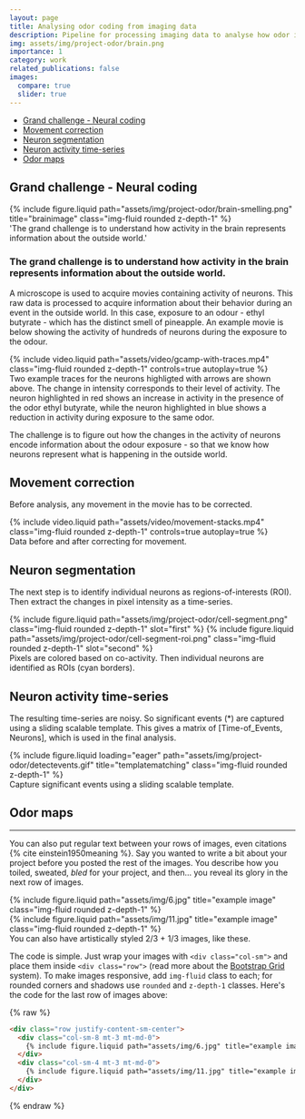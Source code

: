 ```yaml
---
layout: page
title: Analysing odor coding from imaging data
description: Pipeline for processing imaging data to analyse how odor information is organized
img: assets/img/project-odor/brain.png
importance: 1
category: work
related_publications: false
images:
  compare: true
  slider: true
---
```


- [Grand challenge - Neural coding](#grand-challenge-Neural-coding)
- [Movement correction](#movement-correction)
- [Neuron segmentation](#neuron-segmentation)
- [Neuron activity time-series](#neuron-activity-time-series)
- [Odor maps](#odor-maps)

## Grand challenge - Neural coding

<div class="row">
    <div class="col-sm-4 mt-3 mt-md-0">
        {% include figure.liquid path="assets/img/project-odor/brain-smelling.png" title="brainimage" class="img-fluid rounded z-depth-1" %}
    </div>
    <div class="col-sm-8 mt-3 mt-md-0 align-self-center">
        'The grand challenge is to understand how activity in the brain represents information about the outside world.' 
    </div>
</div>

### The grand challenge is to understand how activity in the brain represents information about the outside world. 

A microscope is used to acquire movies containing activity of neurons. This raw data is processed to acquire information about their behavior during an event in the outside world. In this case, exposure to an odour - ethyl butyrate - which has the distinct smell of pineapple. An example movie is below showing the activity of hundreds of neurons during the exposure to the odour. 

<div class="row align-items-center">
    <div class="col-sm mt-3 mt-md-0">
        {% include video.liquid path="assets/video/gcamp-with-traces.mp4" class="img-fluid rounded z-depth-1" controls=true autoplay=true %}
    </div>
</div>
<div class="caption">
    Two example traces for the neurons highligted with arrows are shown above. The change in intensity corresponds to their level of activity. The neuron highlighted in red shows an increase in activity in the presence of the odor ethyl butyrate, while the neuron highlighted in blue shows a reduction in activity during exposure to the same odor. 
</div>

The challenge is to figure out how the changes in the activity of neurons encode information about the odour exposure - so that we know how neurons represent what is happening in the outside world. 

## Movement correction

Before analysis, any movement in the movie has to be corrected. 

<div class="row justify-content-center">
    <div class="col-sm mt-3 mt-md-0">
        {% include video.liquid path="assets/video/movement-stacks.mp4" class="img-fluid rounded z-depth-1" controls=true autoplay=true %}
    </div>
</div>
<div class="caption">
    Data before and after correcting for movement. 
</div>


## Neuron segmentation

The next step is to identify individual neurons as regions-of-interests (ROI). Then extract the changes in pixel intensity as a time-series.

<img-comparison-slider>
  {% include figure.liquid path="assets/img/project-odor/cell-segment.png" class="img-fluid rounded z-depth-1" slot="first" %}
  {% include figure.liquid path="assets/img/project-odor/cell-segment-roi.png" class="img-fluid rounded z-depth-1" slot="second" %}
</img-comparison-slider>
<div class="caption">
    Pixels are colored based on co-activity. Then individual neurons are identified as ROIs (cyan borders). 
</div>

## Neuron activity time-series

The resulting time-series are noisy. So significant events (*) are captured using a sliding scalable template. This gives a matrix of [Time-of_Events, Neurons], which is used in the final analysis.

<div class="row">
    <div class="col-sm mt-3 mt-md-0">
        {% include figure.liquid loading="eager" path="assets/img/project-odor/detectevents.gif" title="templatematching" class="img-fluid rounded z-depth-1" %}
    </div>
</div>
<div class="caption">
    Capture significant events using a sliding scalable template.
</div> 

## Odor maps



---


You can also put regular text between your rows of images, even citations {% cite einstein1950meaning %}.
Say you wanted to write a bit about your project before you posted the rest of the images.
You describe how you toiled, sweated, _bled_ for your project, and then... you reveal its glory in the next row of images.

<div class="row justify-content-sm-center">
    <div class="col-sm-8 mt-3 mt-md-0">
        {% include figure.liquid path="assets/img/6.jpg" title="example image" class="img-fluid rounded z-depth-1" %}
    </div>
    <div class="col-sm-4 mt-3 mt-md-0">
        {% include figure.liquid path="assets/img/11.jpg" title="example image" class="img-fluid rounded z-depth-1" %}
    </div>
</div>
<div class="caption">
    You can also have artistically styled 2/3 + 1/3 images, like these.
</div>

The code is simple.
Just wrap your images with `<div class="col-sm">` and place them inside `<div class="row">` (read more about the <a href="https://getbootstrap.com/docs/4.4/layout/grid/">Bootstrap Grid</a> system).
To make images responsive, add `img-fluid` class to each; for rounded corners and shadows use `rounded` and `z-depth-1` classes.
Here's the code for the last row of images above:

{% raw %}

```html
<div class="row justify-content-sm-center">
  <div class="col-sm-8 mt-3 mt-md-0">
    {% include figure.liquid path="assets/img/6.jpg" title="example image" class="img-fluid rounded z-depth-1" %}
  </div>
  <div class="col-sm-4 mt-3 mt-md-0">
    {% include figure.liquid path="assets/img/11.jpg" title="example image" class="img-fluid rounded z-depth-1" %}
  </div>
</div>
```

{% endraw %}
